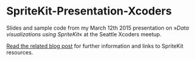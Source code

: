 # SpriteKit-Presentation-Xcoders
Slides and sample code from my March 12th 2015 presentation on »*Data visualizations using SpriteKit*« at the Seattle Xcoders meetup.

[Read the related blog post](http://www.theevilboss.com/blog/2015/3/12/playful-data-visualizations-using-sprite-kit) for further information and links to SpriteKit resources.
